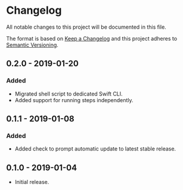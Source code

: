 # Changelog

All notable changes to this project will be documented in this file.

The format is based on [Keep a Changelog](http://keepachangelog.com/en/1.0.0/)
and this project adheres to [Semantic Versioning](https://semver.org/spec/v2.0.0.html).

## 0.2.0 - 2019-01-20

### Added

- Migrated shell script to dedicated Swift CLI.
- Added support for running steps independently.

## 0.1.1 - 2019-01-08

### Added

- Added check to prompt automatic update to latest stable release.

## 0.1.0 - 2019-01-04

- Initial release.
